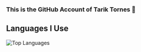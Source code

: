 ### This is the GitHub Account of Tarik Tornes 👋

## Languages I Use
![Top Languages](https://github-readme-stats.vercel.app/api/top-langs/?username=TarikTornes&layout=compact&theme=radical)

<!--
**TarikTornes/TarikTornes** is a ✨ _special_ ✨ repository because its `README.md` (this file) appears on your GitHub profile.

Here are some ideas to get you started:

- 🔭 I’m currently working on ...
- 🌱 I’m currently learning ...
- 👯 I’m looking to collaborate on ...
- 🤔 I’m looking for help with ...
- 💬 Ask me about ...
- 📫 How to reach me: ...
- 😄 Pronouns: ...
- ⚡ Fun fact: ...
-->
